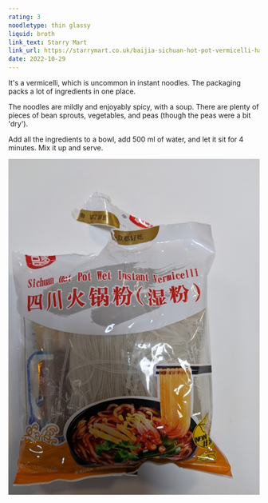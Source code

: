 ```yaml
---
rating: 3
noodletype: thin glassy
liquid: broth
link_text: Starry Mart
link_url: https://starrymart.co.uk/baijia-sichuan-hot-pot-vermicelli-hand-crafted-188g.html
date: 2022-10-29
---
```


It's a vermicelli, which is uncommon in instant noodles.  The packaging packs a lot of ingredients in one place.  

The noodles are mildly and enjoyably spicy, with a soup.  There are plenty of pieces of bean sprouts, vegetables, and peas (though the peas were a bit 'dry').  

Add all the ingredients to a bowl, add 500 ml of water, and let it sit for 4 minutes.  Mix it up and serve. 


![Baijia Hand-Crafted Sichuan Hotpot Wet Instant Vermicelli](images/014.jpg)